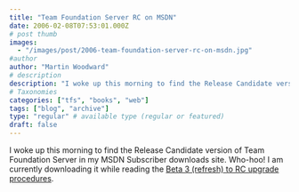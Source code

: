 ```yaml
---
title: "Team Foundation Server RC on MSDN"
date: 2006-02-08T07:53:01.000Z
# post thumb
images:
  - "/images/post/2006-team-foundation-server-rc-on-msdn.jpg"
#author
author: "Martin Woodward"
# description
description: "I woke up this morning to find the Release Candidate version of Team Foundation Server in my MSDN Subscriber downloads site."
# Taxonomies
categories: ["tfs", "books", "web"]
tags: ["blog", "archive"]
type: "regular" # available type (regular or featured)
draft: false
---
```

I woke up this morning to find the Release Candidate version of Team Foundation Server in my MSDN Subscriber downloads site.  Who-hoo!  I am currently downloading it while reading the [Beta 3 (refresh) to RC upgrade procedures](http://blogs.msdn.com/robcaron/archive/2006/02/07/527022.aspx).
